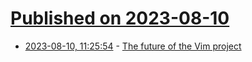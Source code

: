 # [Published on 2023-08-10](index.md)

* [2023-08-10, 11:25:54](https://lobste.rs/s/glzypj/future_vim_project) - [The future of the Vim project](https://groups.google.com/g/vim_dev/c/dq9Wu5jqVTw)
